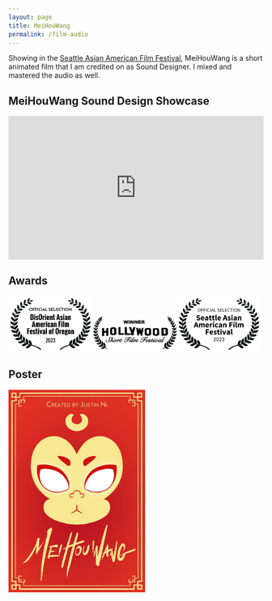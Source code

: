 ```yaml
---
layout: page
title: MeiHouWang
permalink: /film-audio
---
```


Showing in the [Seattle Asian American Film Festival](https://saaff2023.eventive.org/films/mei-hou-wang-63bbaa893ba06b0037f34cf2), MeiHouWang is a short animated film that I am credited on as Sound Designer. I mixed and mastered the audio as well.

## MeiHouWang Sound Design Showcase

<div style="padding:56.25% 0 0 0;position:relative;"><iframe src="https://player.vimeo.com/video/804480172?h=7645a0639b&amp;badge=0&amp;autopause=0&amp;player_id=0&amp;app_id=58479" frameborder="0" allow="autoplay; fullscreen; picture-in-picture" allowfullscreen style="position:absolute;top:0;left:0;width:100%;height:100%;" title="MeiHouWang_SFX_Design_Showcase"></iframe></div><script src="https://player.vimeo.com/api/player.js"></script>

## Awards
<img src="MeiHouWang_Disorient.png" width="33%" height="33%" alt="MeiHouWang DisOrient Selection Award"><img src="MeiHouWang_HollywoodShortFilmFest.jpg" width="33%" height="33%" alt="MeiHouWang Hollywood short film fest award"><img src="MeiHouWang_SAAFF.png" width="33%" height="33%" alt="MeiHouWang SAAFF Selection Award" >

## Poster
<img src="MeiHouWangPoster.png" width="270" height="400" alt="MeiHouWang Promo Poster" class="center">
